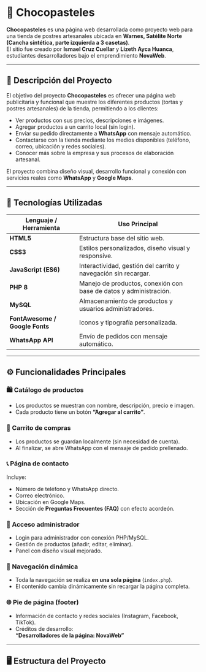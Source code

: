 # 🍫 Chocopasteles

**Chocopasteles** es una página web desarrollada como proyecto web para una tienda de postres artesanales ubicada en **Warnes, Satélite Norte (Cancha sintética, parte izquierda a 3 casetas)**.  
El sitio fue creado por **Ismael Cruz Cuellar** y **Lizeth Ayca Huanca**, estudiantes desarrolladores bajo el emprendimiento **NovaWeb**.

---

## 🧁 Descripción del Proyecto

El objetivo del proyecto **Chocopasteles** es ofrecer una página web publicitaria y funcional que muestre los diferentes productos (tortas y postres artesanales) de la tienda, permitiendo a los clientes:

- Ver productos con sus precios, descripciones e imágenes.
- Agregar productos a un carrito local (sin login).
- Enviar su pedido directamente a **WhatsApp** con mensaje automático.
- Contactarse con la tienda mediante los medios disponibles (teléfono, correo, ubicación y redes sociales).
- Conocer más sobre la empresa y sus procesos de elaboración artesanal.

El proyecto combina diseño visual, desarrollo funcional y conexión con servicios reales como **WhatsApp** y **Google Maps**.

---

## 🧩 Tecnologías Utilizadas

| Lenguaje / Herramienta | Uso Principal |
|-------------------------|----------------|
| **HTML5** | Estructura base del sitio web. |
| **CSS3** | Estilos personalizados, diseño visual y responsive. |
| **JavaScript (ES6)** | Interactividad, gestión del carrito y navegación sin recargar. |
| **PHP 8** | Manejo de productos, conexión con base de datos y administración. |
| **MySQL** | Almacenamiento de productos y usuarios administradores. |
| **FontAwesome / Google Fonts** | Iconos y tipografía personalizada. |
| **WhatsApp API** | Envío de pedidos con mensaje automático. |

---

## ⚙️ Funcionalidades Principales

### 🛍️ Catálogo de productos
- Los productos se muestran con nombre, descripción, precio e imagen.
- Cada producto tiene un botón **“Agregar al carrito”**.

### 🧺 Carrito de compras
- Los productos se guardan localmente (sin necesidad de cuenta).
- Al finalizar, se abre WhatsApp con el mensaje de pedido prellenado.

### 📞 Página de contacto
Incluye:
- Número de teléfono y WhatsApp directo.
- Correo electrónico.
- Ubicación en Google Maps.
- Sección de **Preguntas Frecuentes (FAQ)** con efecto acordeón.

### 🔐 Acceso administrador
- Login para administrador con conexión PHP/MySQL.
- Gestión de productos (añadir, editar, eliminar).
- Panel con diseño visual mejorado.

### 🧠 Navegación dinámica
- Toda la navegación se realiza **en una sola página** (`index.php`).
- El contenido cambia dinámicamente sin recargar la página completa.

### 🌐 Pie de página (footer)
- Información de contacto y redes sociales (Instagram, Facebook, TikTok).
- Créditos de desarrollo:  
  **“Desarrolladores de la página: NovaWeb”**

---

## 🖥️ Estructura del Proyecto

